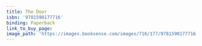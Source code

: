 ```yaml
---
title: The Door
isbn: '9781590177716'
binding: Paperback
link_to_buy_page:
image_path: 'https://images.booksense.com/images/716/177/9781590177716.jpg'
---
```


